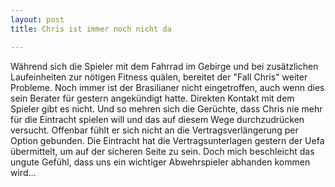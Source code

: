 ```yaml
---
layout: post
title: Chris ist immer noch nicht da

---
```


Während sich die Spieler mit dem Fahrrad im Gebirge und bei zusätzlichen Laufeinheiten zur nötigen Fitness quälen, bereitet der "Fall Chris" weiter Probleme. Noch immer ist der Brasilianer nicht eingetroffen, auch wenn dies sein Berater für gestern angekündigt hatte. Direkten Kontakt mit dem Spieler gibt es nicht. Und so mehren sich die Gerüchte, dass Chris nie mehr für die Eintracht spielen will und das auf diesem Wege durchzudrücken versucht. Offenbar fühlt er sich nicht an die Vertragsverlängerung per Option gebunden. Die Eintracht hat die Vertragsunterlagen gestern der Uefa übermittelt, um auf der sicheren Seite zu sein. Doch mich beschleicht das ungute Gefühl, dass uns ein wichtiger Abwehrspieler abhanden kommen wird...


